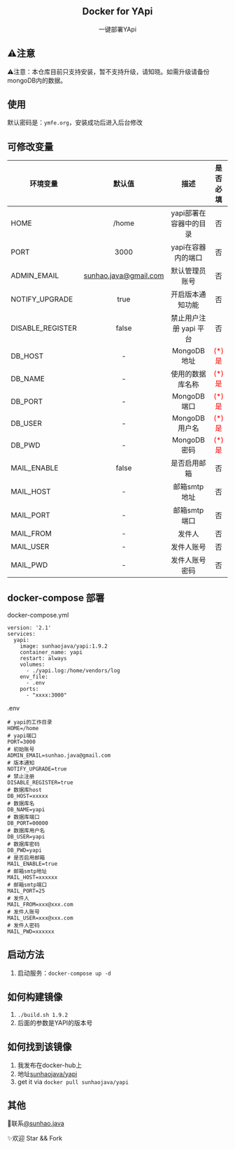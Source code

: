 <h2 align="center">Docker for YApi</h2>
<p align="center">一键部署YApi</p>

## ⚠️注意
⚠️注意：本仓库目前只支持安装，暂不支持升级，请知晓。如需升级请备份mongoDB内的数据。

## 使用
默认密码是：`ymfe.org`，安装成功后进入后台修改

## 可修改变量
| 环境变量       | 默认值         | 描述         | 是否必填  |
| ------------- |:-------------:|:-----------:|:----------:|
| HOME | /home | yapi部署在容器中的目录 | 否 |
| PORT | 3000  | yapi在容器内的端口 | 否 |
| ADMIN_EMAIL | sunhao.java@gmail.com  | 默认管理员账号 | 否 |
| NOTIFY_UPGRADE | true  | 开启版本通知功能 | 否 |
| DISABLE_REGISTER | false  | 禁止用户注册 yapi 平台 | 否 |
| DB_HOST | -  | MongoDB地址 | <span style="color: red;"> (*) 是 </span> |
| DB_NAME | -  | 使用的数据库名称 | <span style="color: red;"> (*) 是 </span> |
| DB_PORT | - | MongoDB端口 | <span style="color: red;"> (*) 是 </span> |
| DB_USER | - | MongoDB用户名 | <span style="color: red;"> (*) 是 </span> |
| DB_PWD | - | MongoDB密码 | <span style="color: red;"> (*) 是 </span> |
| MAIL_ENABLE | false | 是否启用邮箱 | 否 |
| MAIL_HOST | - | 邮箱smtp地址 | 否 |
| MAIL_PORT | - | 邮箱smtp端口 | 否 |
| MAIL_FROM | - | 发件人 | 否 |
| MAIL_USER | - | 发件人账号 | 否 |
| MAIL_PWD | - | 发件人账号密码 | 否 |

## docker-compose 部署
docker-compose.yml
```
version: '2.1'
services:
  yapi:
    image: sunhaojava/yapi:1.9.2
    container_name: yapi
    restart: always
    volumes:
      - ./yapi.log:/home/vendors/log
    env_file:
      - .env
    ports:
      - "xxxx:3000"
```
.env
```
# yapi的工作目录
HOME=/home
# yapi端口
PORT=3000
# 初始账号
ADMIN_EMAIL=sunhao.java@gmail.com
# 版本通知
NOTIFY_UPGRADE=true
# 禁止注册
DISABLE_REGISTER=true
# 数据库host
DB_HOST=xxxxx
# 数据库名
DB_NAME=yapi
# 数据库端口
DB_PORT=00000
# 数据库用户名
DB_USER=yapi
# 数据库密码
DB_PWD=yapi
# 是否启用邮箱
MAIL_ENABLE=true
# 邮箱smtp地址
MAIL_HOST=xxxxxx
# 邮箱smtp端口
MAIL_PORT=25
# 发件人
MAIL_FROM=xxx@xxx.com
# 发件人账号
MAIL_USER=xxx@xxx.com
# 发件人密码
MAIL_PWD=xxxxxx
```

## 启动方法
1. 启动服务：`docker-compose up -d`

## 如何构建镜像
1. `./build.sh 1.9.2`
2. 后面的参数是YAPI的版本号

## 如何找到该镜像
1. 我发布在docker-hub上
2. 地址[sunhaojava/yapi](https://hub.docker.com/r/sunhaojava/yapi)
3. get it via `docker pull sunhaojava/yapi`

## 其他
📧联系[@sunhao.java](mailto:sunhao.java@gmail.com)

✨欢迎 Star && Fork